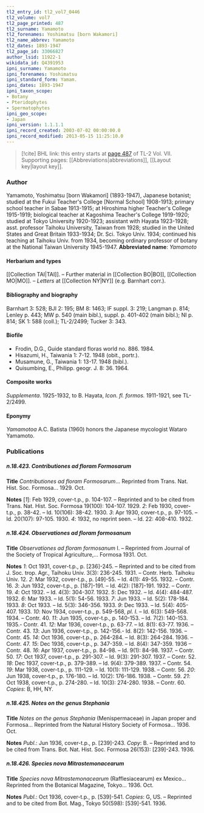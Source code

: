 ```yaml
---
tl2_entry_id: tl2_vol7_0446
tl2_volume: vol7
tl2_page_printed: 487
tl2_surname: Yamamoto
tl2_forenames: Yoshimatsu [born Wakamori]
tl2_name_abbrev: Yamamoto
tl2_dates: 1893-1947
tl2_page_id: 33066827
author_lsid: 11922-1
wikidata_id: Q4391953
ipni_surname: Yamamoto
ipni_forenames: Yoshimatsu
ipni_standard_form: Yamam.
ipni_dates: 1893-1947
ipni_taxon_scope: 
- Botany
- Pteridophytes
- Spermatophytes
ipni_geo_scope: 
- Japan
ipni_version: 1.1.1.1
ipni_record_created: 2003-07-02 00:00:00.0
ipni_record_modified: 2013-05-15 11:25:10.0
---
```



> [!cite] BHL link: this entry starts at [page 487](https://www.biodiversitylibrary.org/page/33066827) of TL-2 Vol. VII.
> Supporting pages: [[Abbreviations|abbreviations]], [[Layout key|layout key]].

### Author

Yamamoto, Yoshimatsu \[born Wakamori\] (1893-1947), Japanese botanist; studied at the Fukui Teacher's College \[Normal School\] 1908-1913; primary school teacher in Sabae 1913-1915; at Hiroshima higher Teacher's College 1915-1919; biological teacher at Kagoshima Teacher's College 1919-1920; studied at Tokyo University 1920-1923; assistant with Hayata 1923-1928; asst. professor Taihoku University, Taiwan from 1928; studied in the United States and Great Britain 1933-1934; Dr. Sci. Tokyo Univ. 1934; continued his teaching at Taihoku Univ. from 1934, becoming ordinary professor of botany at the National Taiwan University 1945-1947. 
**Abbreviated name**: *Yamamoto*

#### Herbarium and types

[[Collection TAI|TAI]]. – Further material in [[Collection BO|BO]], [[Collection MO|MO]]. – *Letters* at [[Collection NY|NY]] (e.g. Barnhart corr.).

#### Bibliography and biography

Barnhart 3: 528; BJI 2: 195; BM 8: 1463; IF suppl. 3: 219; Langman p. 814; Lenley p. 443; MW p. 540 (main bibl.), suppl. p. 401-402 (main bibl.); NI p. 814; SK 1: 588 (coll.); TL-2/2499; Tucker 3: 343.

#### Biofile

- Frodin, D.G., Guide standard floras world no. 886. 1984.
- Hisazumi, H., Taiwania 1: 7-12. 1948 (obit., portr.).
- Musamune, G., Taiwania 1: 13-17. 1948 (bibl.).
- Quisumbing, E., Philipp. geogr. J. 8: 36. 1964.

#### Composite works

*Supplementa*. 1925-1932, to B. Hayata, *Icon. fl. formos.* 1911-1921, see TL-2/2499.

#### Eponymy

*Yamamotoa* A.C. Batista (1960) honors the Japanese mycologist Wataro Yamamoto.

### Publications

##### n.18.423. Contributiones ad floram Formosarum

**Title**
*Contributiones ad floram Formosarum*... Reprinted from Trans. Nat. Hist. Soc. Formosa... 1929. Oct.

**Notes**
\[*1*\]: Feb 1929, cover-t.p., p. 104-107. – Reprinted and to be cited from Trans. Nat. Hist. Soc. Formosa 19(100): 104-107. 1929.
*2*: Feb 1930, cover-t.p., p. 38-42. – Id. 10(106): 38-42. 1930.
*3*: Apr 1930, cover-t.p., p. 97-105. – Id. 20(107): 97-105. 1930.
*4*: 1932, no reprint seen. – Id. 22: 408-410. 1932.

##### n.18.424. Observationes ad floram formosanum

**Title**
*Observationes ad floram formosanum* I. – Reprinted from Journal of the Society of Tropical Agriculture,... Formosa 1931. Oct.

**Notes**
*1*: Oct 1931, cover-t.p., p. \[236\]-245. – Reprinted and to be cited from J. Soc. trop. Agr., Taihoku Univ. 3(3): 236-245. 1931. – Contr. Herb. Taihoku Univ. 12.
*2*: Mar 1932, cover-t.p., p. \[49\]-55. – Id. 4(1): 49-55. 1932. – Contr. 16.
*3*: Jun 1932, cover-t.p., p. \[187\]-191. – Id. 4(2): \[187\]-191. 1932. – Contr. 19.
*4*: Oct 1932. – Id. 4(3): 304-307. 1932.
*5*: Dec 1932. – Id. 4(4): 484-487. 1932.
*6*: Mar 1933. – Id. 5(1): 54-56. 1933.
*7*: Jun 1933. – Id. 5(2): 178-184. 1933.
*8*: Oct 1933. – Id. 5(3): 346-356. 1933.
*9*: Dec 1933. – Id. 5(4): 405-407. 1933.
*10*: Nov 1934, cover-t.p., p. 549-568, *pl. I.* – Id. 6(3): 549-568. 1934. – Contr. 40.
*11*: Jun 1935, cover-t.p., p. 140-153. – Id. 7(2): 140-153. 1935.- Contr. 41.
*12*: Mar 1936, cover-t.p., p. 63-77. – Id. 8(1): 63-77. 1936. – Contr. 43.
*13*: Jun 1936, cover-t.p., p. 142-156.- Id. 8(2): 142-156. 1936. – Contr. 45.
*14*: Oct 1936, cover-t.p., p. 264-284. – Id. 8(3): 264-284. 1936. – Contr. 47.
*15*: Dec 1936, cover-t.p., p. 347-359. – Id. 8(4): 347-359. 1936 – Contr. 48.
*16*: Apr 1937, cover-t.p., p. 84-98. – Id. 9(1): 84-98. 1937. – Contr. 50.
*17*: Oct 1937, cover-t.p., p. 291-307. – Id. 9(3): 291-307. 1937. – Contr. 52.
*18*: Dec 1937, cover-t.p., p. 379-389. – Id. 9(4): 379-389. 1937. – Contr. 54.
*19*: Mar 1938, cover-t.p., p. 111-129. – Id. 10(1): 111-129. 1938. – Contr. 56.
*20*: Jun 1938, cover-t.p., p. 176-180. – Id. 10(2): 176-186. 1938. – Contr. 59.
*21*: Oct 1938, cover-t.p., p. 274-280. – Id. 10(3): 274-280. 1938. – Contr. 60.
*Copies*: B, HH, NY.

##### n.18.425. Notes on the genus Stephania

**Title**
*Notes on the genus Stephania* (Menispermaceae) in Japan proper and Formosa... Reprinted from the Natural History Society of Formosa... 1936. Oct.

**Notes**
*Publ*.: Jun 1936, cover-t.p., p. \[239\]-243. *Copy*: B. – Reprinted and to be cited from Trans. Bot. Nat. Hist. Soc. Formosa 26(153): \[239\]-243. 1936.

##### n.18.426. Species nova Mitrastemonacearum

**Title**
*Species nova Mitrastemonacearum* (Rafflesiacearum) ex Mexico... Reprinted from the Botanical Magazine, Tokyo... 1936. Oct.

**Notes**
*Publ*.: Oct 1936, cover-t.p., p. \[539\]-541. *Copies*: G, US. – Reprinted and to be cited from Bot. Mag., Tokyo 50(598): \[539\]-541. 1936.

